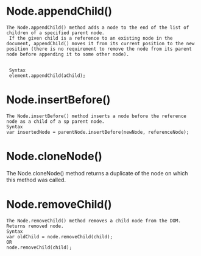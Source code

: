 # Node.appendChild() 
~~~
The Node.appendChild() method adds a node to the end of the list of children of a specified parent node.
 If the given child is a reference to an existing node in the document, appendChild() moves it from its current position to the new position (there is no requirement to remove the node from its parent node before appending it to some other node).


 Syntax
 element.appendChild(aChild);
 ~~~
 #  Node.insertBefore()
 ~~~
 The Node.insertBefore() method inserts a node before the reference node as a child of a sp parent node.
 Syntax
 var insertedNode = parentNode.insertBefore(newNode, referenceNode);
 ~~~
 # Node.cloneNode()

 The Node.cloneNode() method returns a duplicate of the node on which this method was called.

 # Node.removeChild()
 ~~~
 The Node.removeChild() method removes a child node from the DOM. Returns removed node.
 Syntax
 var oldChild = node.removeChild(child);
OR
node.removeChild(child);
~~~










